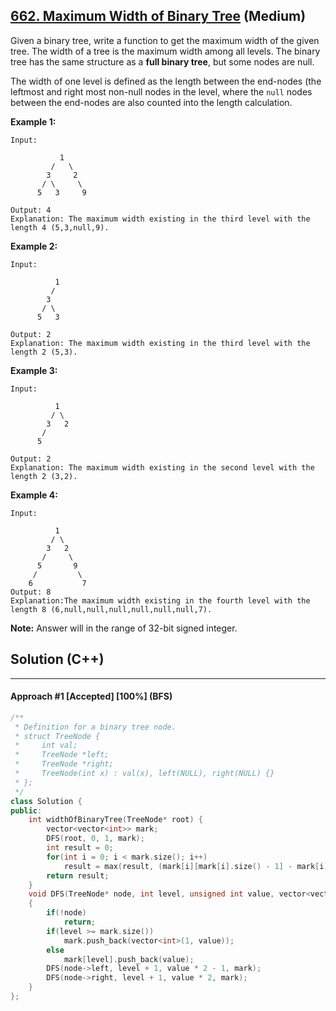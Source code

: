 ## [662. Maximum Width of Binary Tree](https://leetcode.com/problems/maximum-width-of-binary-tree/) (Medium)

Given a binary tree, write a function to get the maximum width of the given tree. The width of a tree is the maximum width among all levels. The binary tree has the same structure as a **full binary tree**, but some nodes are null.

  

The width of one level is defined as the length between the end-nodes (the leftmost and right most non-null nodes in the level, where the `null` nodes between the end-nodes are also counted into the length calculation.

  

**Example 1:**

  

```
Input: 

           1
         /   \
        3     2
       / \     \  
      5   3     9 

Output: 4
Explanation: The maximum width existing in the third level with the length 4 (5,3,null,9).
```

  

**Example 2:**

  

```
Input: 

          1
         /  
        3    
       / \       
      5   3     

Output: 2
Explanation: The maximum width existing in the third level with the length 2 (5,3).
```

  

**Example 3:**

  

```
Input: 

          1
         / \
        3   2 
       /        
      5      

Output: 2
Explanation: The maximum width existing in the second level with the length 2 (3,2).
```

  

**Example 4:**

  

```
Input: 

          1
         / \
        3   2
       /     \  
      5       9 
     /         \
    6           7
Output: 8
Explanation:The maximum width existing in the fourth level with the length 8 (6,null,null,null,null,null,null,7).
```

  

**Note:** Answer will in the range of 32-bit signed integer.

## Solution (C++)

------

#### Approach #1  [Accepted] [100%] (BFS)

```c++
/**
 * Definition for a binary tree node.
 * struct TreeNode {
 *     int val;
 *     TreeNode *left;
 *     TreeNode *right;
 *     TreeNode(int x) : val(x), left(NULL), right(NULL) {}
 * };
 */
class Solution {
public:
    int widthOfBinaryTree(TreeNode* root) {
        vector<vector<int>> mark;
        DFS(root, 0, 1, mark);
        int result = 0;
        for(int i = 0; i < mark.size(); i++)
            result = max(result, (mark[i][mark[i].size() - 1] - mark[i][0]) + 1);
        return result;
    }
    void DFS(TreeNode* node, int level, unsigned int value, vector<vector<int>>& mark)
    {
        if(!node)
            return;
        if(level >= mark.size())
            mark.push_back(vector<int>(1, value));
        else
            mark[level].push_back(value);
        DFS(node->left, level + 1, value * 2 - 1, mark);
        DFS(node->right, level + 1, value * 2, mark);        
    }
};
```

